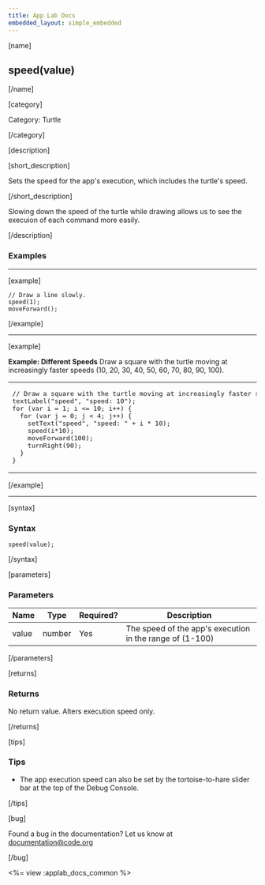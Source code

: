 ```yaml
---
title: App Lab Docs
embedded_layout: simple_embedded
---
```


[name]

## speed(value)

[/name]

[category]

Category: Turtle

[/category]

[description]

[short_description]

Sets the speed for the app's execution, which includes the turtle's speed.

[/short_description]

Slowing down the speed of the turtle while drawing allows us to see the execuion of each command more easily. 

[/description]

### Examples
____________________________________________________

[example]

```
// Draw a line slowly.
speed(1);
moveForward();
```

[/example]

____________________________________________________

[example]

**Example: Different Speeds** Draw a square with the turtle moving at increasingly faster speeds (10, 20, 30, 40, 50, 60, 70, 80, 90, 100).

<table>
<tr>
<td>
<pre>
// Draw a square with the turtle moving at increasingly faster speeds (10, 20, 30, 40, 50, 60, 70, 80, 90, 100).
textLabel("speed", "speed: 10");
for (var i = 1; i <= 10; i++) {
  for (var j = 0; j < 4; j++) {
    setText("speed", "speed: " + i * 10);
    speed(i*10);
    moveForward(100);
    turnRight(90);
  }
}
</pre>
</td>
<td>
<img src='https://images.code.org/a256d470562fb4ee20c893401860f60f-image-1445202062387.gif' style='width: 150px;'> 
</td>
</tr>
</table>

[/example]

____________________________________________________

[syntax]

### Syntax

```
speed(value);
```

[/syntax]

[parameters]

### Parameters

| Name  | Type | Required? | Description |
|-----------------|------|-----------|-------------|
| value | number | Yes | The speed of the app's execution in the range of (1-100)  |

[/parameters]

[returns]

### Returns
No return value. Alters execution speed only.

[/returns]

[tips]

### Tips
- The app execution speed can also be set by the tortoise-to-hare slider bar at the top of the Debug Console.

[/tips]

[bug]

Found a bug in the documentation? Let us know at documentation@code.org

[/bug]

<%= view :applab_docs_common %>
